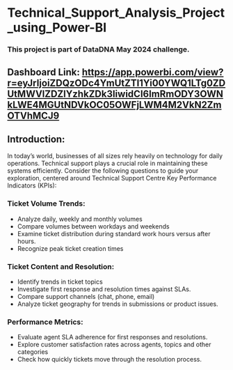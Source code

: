 # Technical_Support_Analysis_Project_using_Power-BI

### This project is part of DataDNA May 2024 challenge.

## Dashboard Link: https://app.powerbi.com/view?r=eyJrIjoiZDQzODc4YmUtZTI1Yi00YWQ1LTg0ZDUtMWVlZDZlYzhkZDk3IiwidCI6ImRmODY3OWNkLWE4MGUtNDVkOC05OWFjLWM4M2VkN2ZmOTVhMCJ9

## Introduction:
In today’s world, businesses of all sizes rely heavily on technology for daily operations. Technical support plays a crucial role in maintaining these systems efficiently. Consider the following questions to guide your exploration, centered around Technical Support Centre Key Performance Indicators (KPIs):
### Ticket Volume Trends:
-	Analyze daily, weekly and monthly volumes
-	Compare volumes between workdays and weekends
-	Examine ticket distribution during standard work hours versus after hours.
-	Recognize peak ticket creation times
### Ticket Content and Resolution:
-	Identify trends in ticket topics
-	Investigate first response and resolution times against SLAs.
-	Compare support channels (chat, phone, email)
-	Analyze ticket geography for trends in submissions or product issues.
### Performance Metrics:
-	Evaluate agent SLA adherence for first responses and resolutions.
-	Explore customer satisfaction rates across agents, topics and other categories
-	Check how quickly tickets move through the resolution process.
